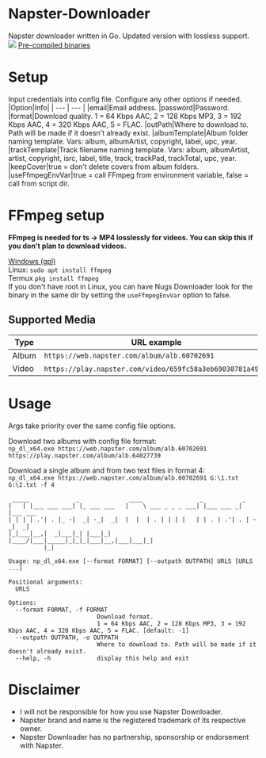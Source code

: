 # Napster-Downloader
Napster downloader written in Go.
Updated version with lossless support.
![](https://i.imgur.com/O7MSizK.png)
[Pre-compiled binaries](https://github.com/Sorrow446/Napster-Downloader/releases/latest)

# Setup
Input credentials into config file.
Configure any other options if needed.
|Option|Info|
| --- | --- |
|email|Email address.
|password|Password.
|format|Download quality. 1 = 64 Kbps AAC, 2 = 128 Kbps MP3, 3 = 192 Kbps AAC, 4 = 320 Kbps AAC, 5 = FLAC.
|outPath|Where to download to. Path will be made if it doesn't already exist.
|albumTemplate|Album folder naming template. Vars: album, albumArtist, copyright, label, upc, year.
|trackTemplate|Track filename naming template. Vars: album, albumArtist, artist, copyright, isrc, label, title, track, trackPad, trackTotal, upc, year.
|keepCover|true = don't delete covers from album folders.
|useFfmpegEnvVar|true = call FFmpeg from environment variable, false = call from script dir.

# FFmpeg setup
**FFmpeg is needed for ts -> MP4 losslessly for videos. You can skip this if you don't plan to download videos.**

[Windows (gpl)](https://github.com/BtbN/FFmpeg-Builds/releases)    
Linux: `sudo apt install ffmpeg`    
Termux `pkg install ffmpeg`    
If you don't have root in Linux, you can have Nugs Downloader look for the binary in the same dir by setting the `useFfmpegEnvVar` option to false.

## Supported Media
|Type|URL example|
| --- | --- |
|Album|`https://web.napster.com/album/alb.60702691`
|Video|`https://play.napster.com/video/659fc58a3eb69030781a4969`,

# Usage
Args take priority over the same config file options.

Download two albums with config file format:   
`np_dl_x64.exe https://web.napster.com/album/alb.60702691 https://play.napster.com/album/alb.64027739`

Download a single album and from two text files in format 4:   
`np_dl_x64.exe https://web.napster.com/album/alb.60702691 G:\1.txt G:\2.txt -f 4`

```
 _____             _              ____                _           _
|   | |___ ___ ___| |_ ___ ___   |    \ ___ _ _ _ ___| |___ ___ _| |___ ___
| | | | .'| . |_ -|  _| -_|  _|  |  |  | . | | | |   | | . | .'| . | -_|  _|
|_|___|__,|  _|___|_| |___|_|    |____/|___|_____|_|_|_|___|__,|___|___|_|
          |_|

Usage: np_dl_x64.exe [--format FORMAT] [--outpath OUTPATH] URLS [URLS ...]

Positional arguments:
  URLS

Options:
  --format FORMAT, -f FORMAT
                         Download format.
                         1 = 64 Kbps AAC, 2 = 128 Kbps MP3, 3 = 192 Kbps AAC, 4 = 320 Kbps AAC, 5 = FLAC. [default: -1]
  --outpath OUTPATH, -o OUTPATH
                         Where to download to. Path will be made if it doesn't already exist.
  --help, -h             display this help and exit
  ```
   
# Disclaimer
- I will not be responsible for how you use Napster Downloader.    
- Napster brand and name is the registered trademark of its respective owner.    
- Napster Downloader has no partnership, sponsorship or endorsement with Napster.
